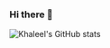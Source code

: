 ### Hi there 👋

![Khaleel's GitHub stats](https://github-readme-stats.vercel.app/api?username=KhaleelKarim&show_icons=true&theme=radical)
